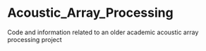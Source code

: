 # Acoustic_Array_Processing
Code and information related to an older academic acoustic array processing project
